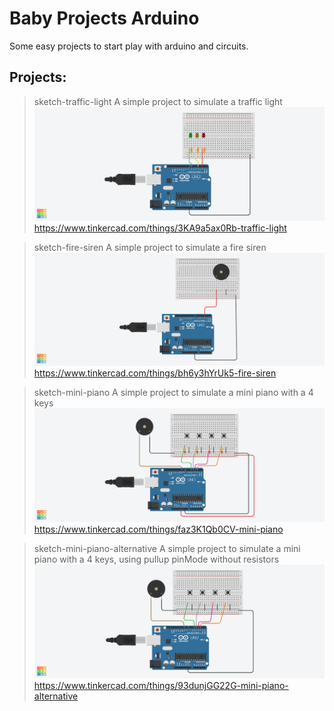 # Baby Projects Arduino

Some easy projects to start play with arduino and circuits.

## Projects:

> sketch-traffic-light
A simple project to simulate a traffic light
![Circuit for traffic light](sketch-circuit-images/traffic-light.png)
https://www.tinkercad.com/things/3KA9a5ax0Rb-traffic-light

> sketch-fire-siren
A simple project to simulate a fire siren
![Circuit for fire siren](sketch-circuit-images/fire-siren.png)
https://www.tinkercad.com/things/bh6y3hYrUk5-fire-siren

> sketch-mini-piano
A simple project to simulate a mini piano with a 4 keys
![Circuit for mini piano](sketch-circuit-images/mini-piano.png)
https://www.tinkercad.com/things/faz3K1Qb0CV-mini-piano

> sketch-mini-piano-alternative
A simple project to simulate a mini piano with a 4 keys, using pullup pinMode without resistors
![Circuit for mini piano alternative](sketch-circuit-images/mini-piano-alternative.png)
https://www.tinkercad.com/things/93dunjGG22G-mini-piano-alternative
